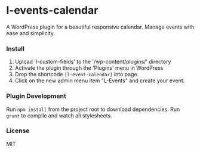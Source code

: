 # l-events-calendar

A WordPress plugin for a beautiful responsive calendar. Manage events with ease and simplicity.

### Install

1. Upload 'l-custom-fields' to the '/wp-content/plugins/' directory
2. Activate the plugin through the 'Plugins' menu in WordPress
3. Drop the shortcode `[l-event-calendar]` into page.
4. Click on the new admin menu item "L-Events" and create your event.

### Plugin Development

Run `npm install` from the project root to download dependencies. Run `grunt` to compile and watch all stylesheets.

### License

MIT